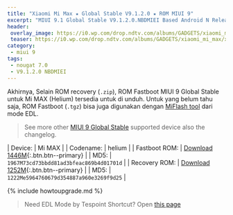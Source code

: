 ```yaml
---
title: "Xiaomi Mi Max ★ Global Stable V9.1.2.0 ★ ROM MIUI 9"
excerpt: "MIUI 9.1 Global Stable V9.1.2.0.NBDMIEI Based Android N Released for Xiaomi Mi Max (helium)! You can now download here"
header:
 overlay_image: https://i0.wp.com/drop.ndtv.com/albums/GADGETS/xiaomi_mi_max/xiaomi_mi_max_port_ndtv.jpg?resize=800,400
 teaser: https://i0.wp.com/drop.ndtv.com/albums/GADGETS/xiaomi_mi_max/xiaomi_mi_max_port_ndtv.jpg?resize=300,150
category:
 - miui 9
tags:
 - nougat 7.0
 - V9.1.2.0 NBDMIEI
---
```


Akhirnya, Selain ROM recovery (`.zip`), ROM Fastboot MIUI 9 Global Stable untuk Mi MAX (Helium) tersedia untuk di unduh. Untuk yang belum tahu saja, ROM Fastboot (`.tgz`) bisa juga digunakan dengan [MiFlash tool](https://miflashtool.knoacc.org/) dari mode EDL.

> See more other [MIUI 9 Global Stable](https://mi.knoacc.org/update-rom-miui-9-global-stable-full-changelog) supported device also the changelog.

| Device: | Mi MAX |
| Codename: | helium |
| Fastboot ROM: | [Download 1446M](/bigota?type=helium_global_images&ver=V9.1.2.0.NBDMIEI&size=1446M&name=20171109.0000.00_7.0_global_15ada3b08b.tgz){:.btn.btn--primary} |
| MD5: | `1967M73cd73bbdd81ad3bfeac869b4d01701d` |
| Recovery ROM: | [Download 1252M](/bigota?type=miui_MIMAX652Global&ver=V9.1.2.0.NBDMIEI&size=1252M&name=3be468b46d_7.0.zip){:.btn.btn--primary} |
| MD5: | `1222Me5964760679d354887a960e3269f9d25` |

{% include howtoupgrade.md %}

> Need EDL Mode by Tespoint Shortcut? Open [this page](/testpoint)
